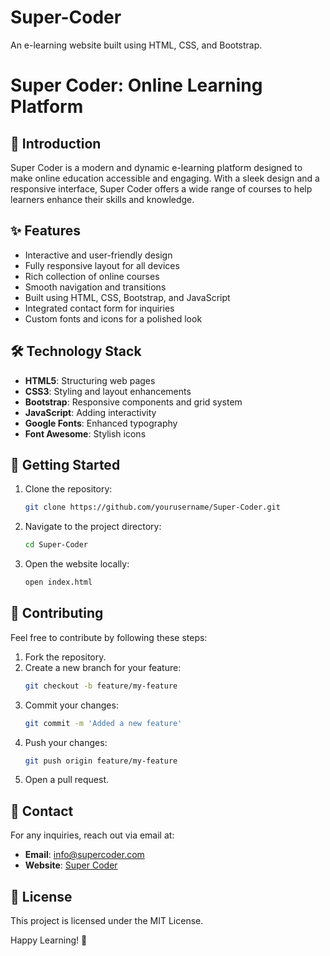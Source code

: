 # Super-Coder
 An e-learning website built using HTML, CSS, and Bootstrap.

# Super Coder: Online Learning Platform

## 🌟 Introduction
Super Coder is a modern and dynamic e-learning platform designed to make online education accessible and engaging. With a sleek design and a responsive interface, Super Coder offers a wide range of courses to help learners enhance their skills and knowledge.

## ✨ Features
- Interactive and user-friendly design
- Fully responsive layout for all devices
- Rich collection of online courses
- Smooth navigation and transitions
- Built using HTML, CSS, Bootstrap, and JavaScript
- Integrated contact form for inquiries
- Custom fonts and icons for a polished look

## 🛠️ Technology Stack
- **HTML5**: Structuring web pages
- **CSS3**: Styling and layout enhancements
- **Bootstrap**: Responsive components and grid system
- **JavaScript**: Adding interactivity
- **Google Fonts**: Enhanced typography
- **Font Awesome**: Stylish icons

## 🚀 Getting Started
1. Clone the repository:
   ```bash
   git clone https://github.com/yourusername/Super-Coder.git
   ```
2. Navigate to the project directory:
   ```bash
   cd Super-Coder
   ```
3. Open the website locally:
   ```bash
   open index.html
   ```

## 🤝 Contributing
Feel free to contribute by following these steps:
1. Fork the repository.
2. Create a new branch for your feature:
   ```bash
   git checkout -b feature/my-feature
   ```
3. Commit your changes:
   ```bash
   git commit -m 'Added a new feature'
   ```
4. Push your changes:
   ```bash
   git push origin feature/my-feature
   ```
5. Open a pull request.

## 📧 Contact
For any inquiries, reach out via email at:
- **Email**: info@supercoder.com
- **Website**: [Super Coder](https://supercoder.com)

## 📄 License
This project is licensed under the MIT License.

Happy Learning! 🚀
